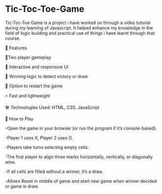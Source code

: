# Tic-Toc-Toe-Game
Tic-Toc-Toe Game is a project i have worked on through a video tutorial during my learning of Javascript.
It helped enhance my knowledge in the field of logic building and practical use of things i have learnt through that course.

🚀 Features

🧩Two player gameplay
  
🎨 Interactive and responsive UI

🧠 Winning logic to detect victory or draw

🔁 Option to restart the game

⚡ Fast and lightweight

🛠️ Technologies Used:  HTML, CSS, JavaScript


🚀 How to Play

-Open the game in your browser (or run the program if it’s console-based).

-Player 1 uses X, Player 2 uses O.

-Players take turns selecting empty cells.

-The first player to align three marks horizontally, vertically, or diagonally wins.

-If all cells are filled without a winner, it’s a draw.

-Allows Reset in middle of game and start new game when winner decided or game is draw.
